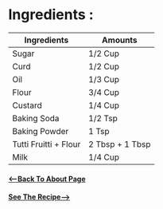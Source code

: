 # Ingredients :
Ingredients|Amounts
-|-
Sugar|1/2 Cup
Curd|1/2 Cup
Oil|1/3 Cup
Flour|3/4 Cup
Custard|1/4 Cup
Baking Soda|1/2 Tsp
Baking Powder|1 Tsp
Tutti Fruitti + Flour|2 Tbsp + 1 Tbsp
Milk|1/4 Cup

#### [<--Back To About Page](https://github.com/Ashwin-055/cake-without-oven-and-eggs/blob/main/myRecipes/cake-without-oven-and-eggs/README.md) 
#### [See The Recipe-->](https://github.com/Ashwin-055/cake-without-oven-and-eggs/blob/main/myRecipes/cake-without-oven-and-eggs/recipe.md)
